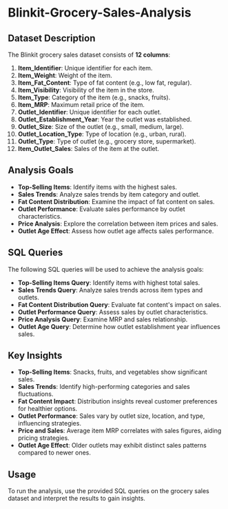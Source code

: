 # Blinkit-Grocery-Sales-Analysis

## Dataset Description

The Blinkit grocery sales dataset consists of **12 columns**:

1. **Item_Identifier**: Unique identifier for each item.
2. **Item_Weight**: Weight of the item.
3. **Item_Fat_Content**: Type of fat content (e.g., low fat, regular).
4. **Item_Visibility**: Visibility of the item in the store.
5. **Item_Type**: Category of the item (e.g., snacks, fruits).
6. **Item_MRP**: Maximum retail price of the item.
7. **Outlet_Identifier**: Unique identifier for each outlet.
8. **Outlet_Establishment_Year**: Year the outlet was established.
9. **Outlet_Size**: Size of the outlet (e.g., small, medium, large).
10. **Outlet_Location_Type**: Type of location (e.g., urban, rural).
11. **Outlet_Type**: Type of outlet (e.g., grocery store, supermarket).
12. **Item_Outlet_Sales**: Sales of the item at the outlet.

## Analysis Goals

- **Top-Selling Items**: Identify items with the highest sales.
- **Sales Trends**: Analyze sales trends by item category and outlet.
- **Fat Content Distribution**: Examine the impact of fat content on sales.
- **Outlet Performance**: Evaluate sales performance by outlet characteristics.
- **Price Analysis**: Explore the correlation between item prices and sales.
- **Outlet Age Effect**: Assess how outlet age affects sales performance.

## SQL Queries

The following SQL queries will be used to achieve the analysis goals:

- **Top-Selling Items Query**: Identify items with highest total sales.
- **Sales Trends Query**: Analyze sales trends across item types and outlets.
- **Fat Content Distribution Query**: Evaluate fat content's impact on sales.
- **Outlet Performance Query**: Assess sales by outlet characteristics.
- **Price Analysis Query**: Examine MRP and sales relationship.
- **Outlet Age Query**: Determine how outlet establishment year influences sales.

## Key Insights

- **Top-Selling Items**: Snacks, fruits, and vegetables show significant sales.
- **Sales Trends**: Identify high-performing categories and sales fluctuations.
- **Fat Content Impact**: Distribution insights reveal customer preferences for healthier options.
- **Outlet Performance**: Sales vary by outlet size, location, and type, influencing strategies.
- **Price and Sales**: Average item MRP correlates with sales figures, aiding pricing strategies.
- **Outlet Age Effect**: Older outlets may exhibit distinct sales patterns compared to newer ones.

## Usage

To run the analysis, use the provided SQL queries on the grocery sales dataset and interpret the results to gain insights.
